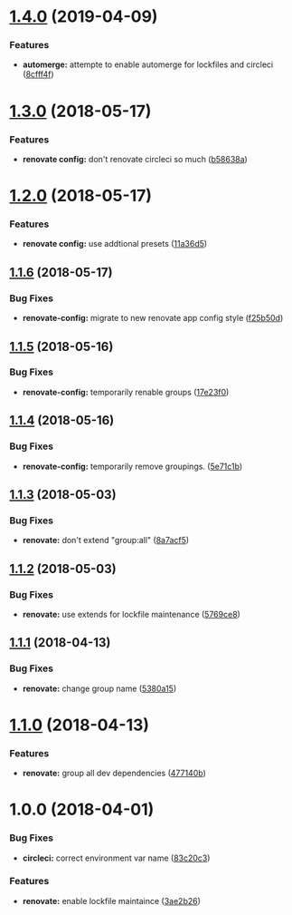 # [1.4.0](https://github.com/mi11er-net/renovate-config/compare/v1.3.0...v1.4.0) (2019-04-09)

### Features

- **automerge:** attempte to enable automerge for lockfiles and circleci ([8cfff4f](https://github.com/mi11er-net/renovate-config/commit/8cfff4f))

<a name="1.3.0"></a>

# [1.3.0](https://github.com/mi11er-net/renovate-config/compare/v1.2.0...v1.3.0) (2018-05-17)

### Features

- **renovate config:** don't renovate circleci so much ([b58638a](https://github.com/mi11er-net/renovate-config/commit/b58638a))

<a name="1.2.0"></a>

# [1.2.0](https://github.com/mi11er-net/renovate-config/compare/v1.1.6...v1.2.0) (2018-05-17)

### Features

- **renovate config:** use addtional presets ([11a36d5](https://github.com/mi11er-net/renovate-config/commit/11a36d5))

<a name="1.1.6"></a>

## [1.1.6](https://github.com/mi11er-net/renovate-config/compare/v1.1.5...v1.1.6) (2018-05-17)

### Bug Fixes

- **renovate-config:** migrate to new renovate app config style ([f25b50d](https://github.com/mi11er-net/renovate-config/commit/f25b50d))

<a name="1.1.5"></a>

## [1.1.5](https://github.com/mi11er-net/renovate-config/compare/v1.1.4...v1.1.5) (2018-05-16)

### Bug Fixes

- **renovate-config:** temporarily renable groups ([17e23f0](https://github.com/mi11er-net/renovate-config/commit/17e23f0))

<a name="1.1.4"></a>

## [1.1.4](https://github.com/mi11er-net/renovate-config/compare/v1.1.3...v1.1.4) (2018-05-16)

### Bug Fixes

- **renovate-config:** temporarily remove groupings. ([5e71c1b](https://github.com/mi11er-net/renovate-config/commit/5e71c1b))

<a name="1.1.3"></a>

## [1.1.3](https://github.com/mi11er-net/renovate-config/compare/v1.1.2...v1.1.3) (2018-05-03)

### Bug Fixes

- **renovate:** don't extend "group:all" ([8a7acf5](https://github.com/mi11er-net/renovate-config/commit/8a7acf5))

<a name="1.1.2"></a>

## [1.1.2](https://github.com/mi11er-net/renovate-config/compare/v1.1.1...v1.1.2) (2018-05-03)

### Bug Fixes

- **renovate:** use extends for lockfile maintenance ([5769ce8](https://github.com/mi11er-net/renovate-config/commit/5769ce8))

<a name="1.1.1"></a>

## [1.1.1](https://github.com/mi11er-net/renovate-config/compare/v1.1.0...v1.1.1) (2018-04-13)

### Bug Fixes

- **renovate:** change group name ([5380a15](https://github.com/mi11er-net/renovate-config/commit/5380a15))

<a name="1.1.0"></a>

# [1.1.0](https://github.com/mi11er-net/renovate-config/compare/v1.0.0...v1.1.0) (2018-04-13)

### Features

- **renovate:** group all dev dependencies ([477140b](https://github.com/mi11er-net/renovate-config/commit/477140b))

<a name="1.0.0"></a>

# 1.0.0 (2018-04-01)

### Bug Fixes

- **circleci:** correct environment var name ([83c20c3](https://github.com/mi11er-net/renovate-config/commit/83c20c3))

### Features

- **renovate:** enable lockfile maintaince ([3ae2b26](https://github.com/mi11er-net/renovate-config/commit/3ae2b26))
